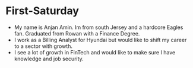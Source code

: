 # First-Saturday

- My name is Anjan Amin. Im from south Jersey and a hardcore Eagles fan. Graduated from Rowan with a Finance Degree.
- I work as a Billing Analyst for Hyundai but would like to shift my career to a sector with growth.
- I see a lot of growth in FinTech and would like to make sure I have knowledge and job security. 
